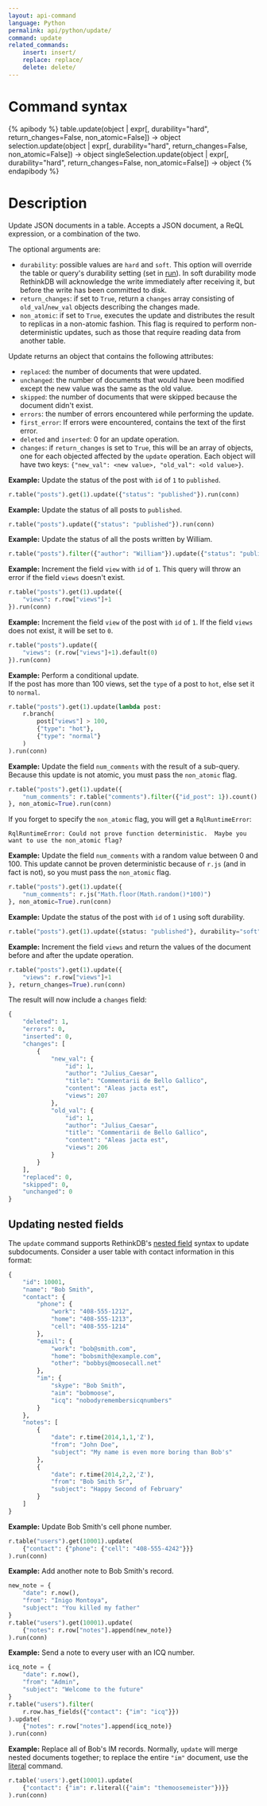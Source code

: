 ```yaml
---
layout: api-command
language: Python
permalink: api/python/update/
command: update
related_commands:
    insert: insert/
    replace: replace/
    delete: delete/
---
```


# Command syntax #

{% apibody %}
table.update(object | expr[, durability="hard", return_changes=False, non_atomic=False])
    &rarr; object
selection.update(object | expr[, durability="hard", return_changes=False, non_atomic=False])
    &rarr; object
singleSelection.update(object | expr[, durability="hard", return_changes=False, non_atomic=False])
    &rarr; object
{% endapibody %}

# Description #

Update JSON documents in a table. Accepts a JSON document, a ReQL expression, or a combination of the two.

The optional arguments are:

- `durability`: possible values are `hard` and `soft`. This option will override the table or query's durability setting (set in [run](/api/python/run/)). In soft durability mode RethinkDB will acknowledge the write immediately after receiving it, but before the write has been committed to disk.
- `return_changes`: if set to `True`, return a `changes` array consisting of `old_val`/`new_val` objects describing the changes made.
- `non_atomic`: if set to `True`, executes the update and distributes the result to replicas in a non-atomic fashion. This flag is required to perform non-deterministic updates, such as those that require reading data from another table.

Update returns an object that contains the following attributes:

- `replaced`: the number of documents that were updated.
- `unchanged`: the number of documents that would have been modified except the new value was the same as the old value.
- `skipped`: the number of documents that were skipped because the document didn't exist.
- `errors`: the number of errors encountered while performing the update.
- `first_error`: If errors were encountered, contains the text of the first error.
- `deleted` and `inserted`: 0 for an update operation.
- `changes`: if `return_changes` is set to `True`, this will be an array of objects, one for each objected affected by the `update` operation. Each object will have two keys: `{"new_val": <new value>, "old_val": <old value>}`.


__Example:__ Update the status of the post with `id` of `1` to `published`.

```py
r.table("posts").get(1).update({"status": "published"}).run(conn)
```

__Example:__ Update the status of all posts to `published`.

```py
r.table("posts").update({"status": "published"}).run(conn)
```

__Example:__ Update the status of all the posts written by William.

```py
r.table("posts").filter({"author": "William"}).update({"status": "published"}).run(conn)
```


__Example:__ Increment the field `view` with `id` of `1`.
This query will throw an error if the field `views` doesn't exist.

```py
r.table("posts").get(1).update({
    "views": r.row["views"]+1
}).run(conn)
```

__Example:__ Increment the field `view` of the post with `id` of `1`.
If the field `views` does not exist, it will be set to `0`.

```py
r.table("posts").update({
    "views": (r.row["views"]+1).default(0)
}).run(conn)
```

__Example:__ Perform a conditional update.  
If the post has more than 100 views, set the `type` of a post to `hot`, else set it to `normal`.

```py
r.table("posts").get(1).update(lambda post:
    r.branch(
        post["views"] > 100,
        {"type": "hot"},
        {"type": "normal"}
    )
).run(conn)
```

__Example:__ Update the field `num_comments` with the result of a sub-query. Because this update is not atomic, you must pass the `non_atomic` flag.

```py
r.table("posts").get(1).update({
    "num_comments": r.table("comments").filter({"id_post": 1}).count()
}, non_atomic=True).run(conn)
```

If you forget to specify the `non_atomic` flag, you will get a `RqlRuntimeError`:

```
RqlRuntimeError: Could not prove function deterministic.  Maybe you want to use the non_atomic flag? 
```

__Example:__ Update the field `num_comments` with a random value between 0 and 100. This update cannot be proven deterministic because of `r.js` (and in fact is not), so you must pass the `non_atomic` flag.

```py
r.table("posts").get(1).update({
    "num_comments": r.js("Math.floor(Math.random()*100)")
}, non_atomic=True).run(conn)
```

__Example:__ Update the status of the post with `id` of `1` using soft durability.

```py
r.table("posts").get(1).update({status: "published"}, durability="soft").run(conn)
```

__Example:__ Increment the field `views` and return the values of the document before and after the update operation.

```py
r.table("posts").get(1).update({
    "views": r.row["views"]+1
}, return_changes=True).run(conn)
```

The result will now include a `changes` field:

```py
{
    "deleted": 1,
    "errors": 0,
    "inserted": 0,
    "changes": [
        {
            "new_val": {
                "id": 1,
                "author": "Julius_Caesar",
                "title": "Commentarii de Bello Gallico",
                "content": "Aleas jacta est",
                "views": 207
            },
            "old_val": {
                "id": 1,
                "author": "Julius_Caesar",
                "title": "Commentarii de Bello Gallico",
                "content": "Aleas jacta est",
                "views": 206
            }
        }
    ],
    "replaced": 0,
    "skipped": 0,
    "unchanged": 0
}
```

## Updating nested fields ##

The `update` command supports RethinkDB's [nested field][nf] syntax to update subdocuments. Consider a user table with contact information in this format:

[nf]: /docs/nested-fields/python

```py
{
    "id": 10001,
    "name": "Bob Smith",
    "contact": {
        "phone": {
            "work": "408-555-1212",
            "home": "408-555-1213",
            "cell": "408-555-1214"
        },
        "email": {
            "work": "bob@smith.com",
            "home": "bobsmith@example.com",
            "other": "bobbys@moosecall.net"
        },
        "im": {
            "skype": "Bob Smith",
            "aim": "bobmoose",
            "icq": "nobodyremembersicqnumbers"
        }
    },
    "notes": [
        {
            "date": r.time(2014,1,1,'Z'),
            "from": "John Doe",
            "subject": "My name is even more boring than Bob's"
        },
        {
            "date": r.time(2014,2,2,'Z'),
            "from": "Bob Smith Sr",
            "subject": "Happy Second of February"
        }
    ]
}
```

__Example:__ Update Bob Smith's cell phone number.

```py
r.table("users").get(10001).update(
    {"contact": {"phone": {"cell": "408-555-4242"}}}
).run(conn)
```

__Example:__ Add another note to Bob Smith's record.

```py
new_note = {
    "date": r.now(),
    "from": "Inigo Montoya",
    "subject": "You killed my father"
}
r.table("users").get(10001).update(
    {"notes": r.row["notes"].append(new_note)}
).run(conn)
```

__Example:__ Send a note to every user with an ICQ number.

```py
icq_note = {
    "date": r.now(),
    "from": "Admin",
    "subject": "Welcome to the future"
}
r.table("users").filter(
    r.row.has_fields({"contact": {"im": "icq"}})
).update(
    {"notes": r.row["notes"].append(icq_note)}
).run(conn)
```

__Example:__ Replace all of Bob's IM records. Normally, `update` will merge nested documents together; to replace the entire `"im"` document, use the [literal][] command.

[literal]: /api/python/literal/

```py
r.table('users').get(10001).update(
    {"contact": {"im": r.literal({"aim": "themoosemeister"})}}
).run(conn)
```
